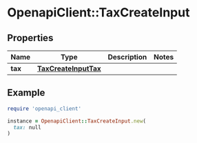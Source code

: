 # OpenapiClient::TaxCreateInput

## Properties

| Name | Type | Description | Notes |
| ---- | ---- | ----------- | ----- |
| **tax** | [**TaxCreateInputTax**](TaxCreateInputTax.md) |  |  |

## Example

```ruby
require 'openapi_client'

instance = OpenapiClient::TaxCreateInput.new(
  tax: null
)
```

